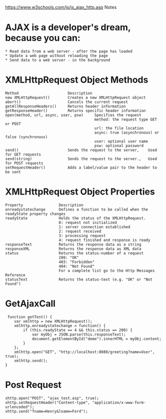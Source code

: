 https://www.w3schools.com/js/js_ajax_http.asp
Notes 

# AJAX is a developer's dream, because you can:
	* Read data from a web server - after the page has loaded
	* Update a web page without reloading the page
	* Send data to a web server - in the background

# XMLHttpRequest Object Methods
	Method						Description
	new XMLHttpRequest()		Creates a new XMLHttpRequest object
	abort()						Cancels the current request
	getAllResponseHeaders()		Returns header information
	getResponseHeader()			Returns specific header information
	open(method, url, async, user, psw)		Specifies the request
											method: the request type GET or POST
											url: the file location
											async: true (asynchronous) or false (synchronous)
											user: optional user name
											psw: optional password
	send()						Sends the request to the server,	Used for GET requests
	send(string)				Sends the request to the server.,	Used for POST requests
	setRequestHeader()			Adds a label/value pair to the header to be sent
	
# XMLHttpRequest Object Properties	
	Property				Description
	onreadystatechange		Defines a function to be called when the readyState property changes
	readyState				Holds the status of the XMLHttpRequest.
							0: request not initialized 
							1: server connection established
							2: request received 
							3: processing request 
							4: request finished and response is ready
	responseText			Returns the response data as a string
	responseXML				Returns the response data as XML data
	status					Returns the status-number of a request
							200: "OK"
							403: "Forbidden"
							404: "Not Found"
							For a complete list go to the Http Messages Reference
	statusText				Returns the status-text (e.g. "OK" or "Not Found")
	
# GetAjaxCall 
	 function getTest() {
		var xmlhttp = new XMLHttpRequest();
		xmlhttp.onreadystatechange = function() {
			if (this.readyState == 4 && this.status == 200) {
				var myObj = JSON.parse(this.responseText);
				document.getElementById("demo").innerHTML = myObj.content;
			}
		};
		xmlhttp.open("GET", "http://localhost:8080/greeting?name=User", true);
		xmlhttp.send();
	}
	
# Post Request 
	xhttp.open("POST", "ajax_test.asp", true);
	xhttp.setRequestHeader("Content-type", "application/x-www-form-urlencoded");
	xhttp.send("fname=Henry&lname=Ford");
